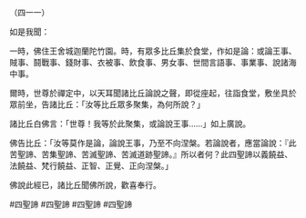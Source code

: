 （四一一）

如是我聞：

一時，佛住王舍城迦蘭陀竹園。時，有眾多比丘集於食堂，作如是論：或論王事、賊事、鬪戰事、錢財事、衣被事、飲食事、男女事、世間言語事、事業事、說諸海中事。

爾時，世尊於禪定中，以天耳聞諸比丘論說之聲，即從座起，往詣食堂，敷坐具於眾前坐，告諸比丘：「汝等比丘眾多聚集，為何所說？」

諸比丘白佛言：「世尊！我等於此聚集，或論說王事……」如上廣說。

佛告比丘：「汝等莫作是論，論說王事，乃至不向涅槃。若論說者，應當論說：『此苦聖諦、苦集聖諦、苦滅聖諦、苦滅道跡聖諦。』所以者何？此四聖諦以義饒益、法饒益、梵行饒益、正智、正覺、正向涅槃。」

佛說此經已，諸比丘聞佛所說，歡喜奉行。



#四聖諦
#四聖諦
#四聖諦
#四聖諦

